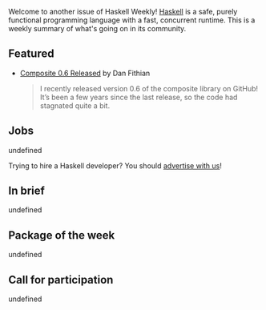 <!-- 2019-09-12 unpublished -->

Welcome to another issue of Haskell Weekly!
[Haskell](https://www.haskell.org) is a safe, purely functional programming language with a fast, concurrent runtime.
This is a weekly summary of what's going on in its community.

## Featured

-   [Composite 0.6 Released](https://dfithian.github.io/2019/09/06/composite-0.6-released.html) by Dan Fithian
    > I recently released version 0.6 of the composite library on GitHub! It’s been a few years since the last release, so the code had stagnated quite a bit.

## Jobs

undefined

Trying to hire a Haskell developer?
You should [advertise with us](https://haskellweekly.news/advertising.html)!

## In brief

undefined

## Package of the week

undefined

## Call for participation

undefined
